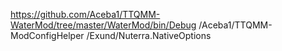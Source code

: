https://github.com/Aceba1/TTQMM-WaterMod/tree/master/WaterMod/bin/Debug
/Aceba1/TTQMM-ModConfigHelper
/Exund/Nuterra.NativeOptions